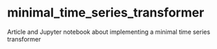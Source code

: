 # minimal_time_series_transformer
Article and Jupyter notebook about implementing a minimal time series transformer
